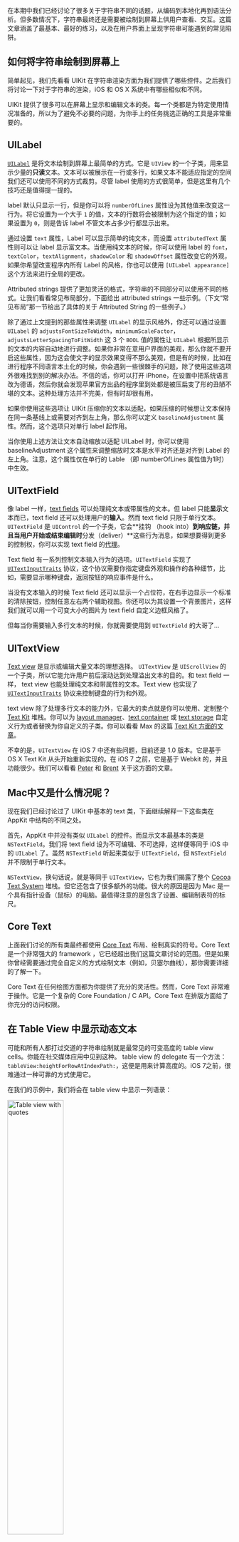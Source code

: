 在本期中我们已经讨论了很多关于字符串不同的话题，从编码到本地化再到语法分析。但多数情况下，字符串最终还是需要被绘制到屏幕上供用户查看、交互。这篇文章涵盖了最基本、最好的练习，以及在用户界面上呈现字符串可能遇到的常见陷阱。

## 如何将字符串绘制到屏幕上

简单起见，我们先看看 UIKit 在字符串渲染方面为我们提供了哪些控件。之后我们将讨论一下对于字符串的渲染，iOS 和 OS X 系统中有哪些相似和不同。

UIKit 提供了很多可以在屏幕上显示和编辑文本的类。每一个类都是为特定使用情况准备的，所以为了避免不必要的问题，为你手上的任务挑选正确的工具是非常重要的。

## UILabel

[`UILabel`](https://developer.apple.com/library/ios/documentation/userexperience/conceptual/UIKitUICatalog/UILabel.html) 是将文本绘制到屏幕上最简单的方式。它是 `UIView` 的一个子类，用来显示少量的**只读**文本。文本可以被展示在一行或多行，如果文本不能适应指定的空间我们还可以使用不同的方式裁剪。尽管 label 使用的方式很简单，但是这里有几个技巧还是值得提一提的。

label 默认只显示一行，但是你可以将 `numberOfLines` 属性设为其他值来改变这一行为。将它设置为一个大于 `1` 的值，文本的行数将会被限制为这个指定的值；如果设置为 `0`，则是告诉 label 不管文本占多少行都显示出来。

通过设置 `text` 属性，Label 可以显示简单的纯文本，而设置 `attributedText` 属性则可以让 label 显示富文本。当使用纯文本的时候，你可以使用 label 的 `font`，`textColor`，`textAlignment`，`shadowColor` 和 `shadowOffset` 属性改变它的外观，如果你希望改变程序内所有 Label 的风格，你也可以使用 `[UILabel appearance]` 这个方法来进行全局的更改。

Attributed strings 提供了更加灵活的格式，字符串的不同部分可以使用不同的格式。让我们看看常见布局部分，下面给出  attributed strings 一些示例。（下文“常见布局”那一节给出了具体的关于  Attributed String 的一些例子。）

除了通过上文提到的那些属性来调整 `UILabel` 的显示风格外，你还可以通过设置 `UILabel` 的 `adjustsFontSizeToWidth`，`minimumScaleFactor`，`adjustsLetterSpacingToFitWidth` 这 3 个 `BOOL` 值的属性让 `UILabel` 根据所显示的文本的内容自动地进行调整。如果你非常在意用户界面的美观，那么你就不要开启这些属性，因为这会使文字的显示效果变得不那么美观，但是有的时候，比如在进行程序不同语言本土化的时候，你会遇到一些很棘手的问题，除了使用这些选项外很难找到别的解决办法。不信的话，你可以打开 iPhone，在设置中把系统语言改为德语，然后你就会发现苹果官方出品的程序里到处都是被压扁变了形的丑陋不堪的文本。这种处理方法并不完美，但有时却很有用。

如果你使用这些选项让 UIKit 压缩你的文本以适配，如果压缩的时候想让文本保持在同一条基线上或需要对齐到左上角，那么你可以定义 `baselineAdjustment` 属性。然而，这个选项只对单行 label 起作用。

当你使用上述方法让文本自动缩放以适配  UILabel 时，你可以使用 baselineAdjustment 这个属性来调整缩放时文本是水平对齐还是对齐到 Label 的左上角。注意，这个属性仅在单行的  Lable （即  numberOfLines 属性值为1时）中生效。

## UITextField

像 label 一样，[text fields](https://developer.apple.com/library/ios/documentation/userexperience/conceptual/UIKitUICatalog/UITextField.html#//apple_ref/doc/uid/TP40012857-UITextField-SW1) 可以处理纯文本或带属性的文本。但 label 只能**显示**文本而已，text field 还可以处理用户的**输入**。然而 text field 只限于单行文本。`UITextField` 是 `UIControl` 的一个子类，它会**挂钩 （hook into）**到响应链，并且当用户开始或结束编辑时**分发（deliver）**这些行为消息，如果想要得到更多的控制权，你可以实现 text field 的[代理](https://developer.apple.com/library/ios/documentation/UIKit/Reference/UITextFieldDelegate_Protocol/UITextFieldDelegate/UITextFieldDelegate.html#//apple_ref/occ/intf/UITextFieldDelegate)。

Text field 有一系列控制文本输入行为的选项。`UITextField` 实现了 [`UITextInputTraits`](https://developer.apple.com/library/ios/documentation/uikit/reference/UITextInputTraits_Protocol/Reference/UITextInputTraits.html) 协议，这个协议需要你指定键盘外观和操作的各种细节，比如，需要显示哪种键盘，返回按钮的响应事件是什么。

当没有文本输入的时候 Text field 还可以显示一个占位符，在右手边显示一个标准的清除按钮，控制任意左右两个辅助视图。你还可以为其设置一个背景图片，这样我们就可以用一个可变大小的图片为  text field 自定义边框风格了。

但每当你需要输入多行文本的时候，你就需要使用到 `UITextField` 的大哥了...

## UITextView

[Text view](https://developer.apple.com/library/ios/documentation/userexperience/conceptual/UIKitUICatalog/UITextView.html) 是显示或编辑大量文本的理想选择。 `UITextView` 是 `UIScrollView` 的一个子类，所以它能允许用户前后滚动达到处理溢出文本的目的。和 text field 一样， text view 也能处理纯文本和带属性的文本。Text view 也实现了 [`UITextInputTraits`](https://developer.apple.com/library/ios/documentation/uikit/reference/UITextInputTraits_Protocol/Reference/UITextInputTraits.html) 协议来控制键盘的行为和外观。

text view 除了处理多行文本的能力外，它最大的卖点就是你可以使用、定制整个 [Text Kit](https://developer.apple.com/Library/ios/documentation/StringsTextFonts/Conceptual/TextAndWebiPhoneOS/CustomTextProcessing/CustomTextProcessing.html) 堆栈。你可以为 [layout manager](https://developer.apple.com/library/ios/documentation/uikit/reference/NSLayoutManager_Class_TextKit/Reference/Reference.html)、[text container](https://developer.apple.com/library/ios/documentation/uikit/reference/NSTextContainer_Class_TextKit/Reference/Reference.html) 或 [text storage](https://developer.apple.com/library/ios/documentation/uikit/reference/NSTextStorage_Class_TextKit/Reference/Reference.html) 自定义行为或者替换为你自定义的子类。你可以看看 Max 的这篇 [Text Kit 方面的文章](http://www.objccn.io/issue-5-1/)。

不幸的是，`UITextView` 在 iOS 7 中还有些问题，目前还是 1.0 版本。它是基于 OS X Text Kit 从头开始重新实现的。在 iOS 7 之前，它是基于 Webkit 的，并且功能很少。我们可以看看 [Peter][1] 和 [Brent][2] 关于这方面的文章。

## Mac中又是什么情况呢？
现在我们已经讨论过了 UIKit 中基本的 text 类，下面继续解释一下这些类在 AppKit 中结构的不同之处。

首先，AppKit 中并没有类似 `UILabel` 的控件。而显示文本最基本的类是 `NSTextField`。我们将 text field 设为不可编辑、不可选择，这样便等同于 iOS 中的 `UILabel` 了。虽然 `NSTextField` 听起来类似于 `UITextField`，但 `NSTextField` 并不限制于单行文本。

`NSTextView`，换句话说，就是等同于 `UITextView`，它也为我们揭露了整个 [Cocoa Text System](https://developer.apple.com/library/mac/documentation/TextFonts/Conceptual/CocoaTextArchitecture/Introduction/Introduction.html) 堆栈。但它还包含了很多额外的功能。很大的原因是因为 Mac 是一个具有指针设备（鼠标）的电脑。最值得注意的是包含了设置、编辑制表符的标尺。

## Core Text
上面我们讨论的所有类最终都使用 [Core Text](https://developer.apple.com/library/mac/documentation/StringsTextFonts/Conceptual/CoreText_Programming/Introduction/Introduction.html) 布局、绘制真实的符号。Core Text 是一个非常强大的 framework ，它已经超出我们这篇文章讨论的范围。但是如果你曾经需要通过完全自定义的方式绘制文本（例如，贝塞尔曲线），那你需要详细的了解一下。

Core Text 在任何绘图方面都为你提供了充分的灵活性。然而，Core Text 非常难于操作。它是一个复杂的 Core Foundation / C API。Core Text 在排版方面给了你充分的访问权限。

## 在 Table View 中显示动态文本

可能和所有人都打过交道的字符串绘制就是最常见的可变高度的 table view cells。你能在社交媒体应用中见到这种。 table view 的 delegate 有一个方法：`tableView:heightForRowAtIndexPath:`，这便是用来计算高度的。iOS 7之前，很难通过一种可靠的方式使用它。

在我们的示例中，我们将会在 table view 中显示一列语录：

<img alt="Table view with quotes" height="50%" src="http://img.objccn.io/issue-9/uitableview-finished.png" width="50%">

首先，为了实现完全的自定义，我们创建一个 `UITableViewCell` 的子类。在这个子类中，我们需要亲自为我们的 label 布局：

    - (void)layoutSubviews
    {
        [super layoutSubviews];
        self.textLabel.frame = CGRectInset(self.bounds, 
                                           MyTableViewCellInset,
                                           MyTableViewCellInset);
    }

`MyTableViewCellInset` 被定义为一个常量，所以我们可以将它用在 table view 的 delegate 的高度计算中。最简单、准确计算高度的方法是将字符串转换成带属性的字符串，然后计算出带属性字符串的高度。我们使用 table view 的宽度减去两倍的 `MyTableViewCellInset` 常量（前面和后面的空间）。为了计算真实的高度，我们需要使用  `boundingRectWithSize:options:context:` 这个方法。

第一个参数是限制 text 大小的。我们只需要关心宽度的限制，因此我们为高度传一个最大值常量 `CGFLOAT_MAX`。第二个参数是非常重要的：如果你传一个其他值，bounding rect 无疑会出错。如果你想要调整字体缩放或进行追踪，你可以使用第三个参数。最终，一旦我们得到 `boundingRect`，我们需要再次加上 inset：

    - (CGFloat)tableView:(UITableView *)tableView heightForRowAtIndexPath:(NSIndexPath *)indexPath
    {
        CGFloat labelWidth = self.tableView.bounds.size.width - MyTableViewCellInset*2;
        NSAttributedString *text = [self attributedBodyTextAtIndexPath:indexPath];
        NSStringDrawingOptions options = NSStringDrawingUsesLineFragmentOrigin |
                                         NSStringDrawingUsesFontLeading;
        CGRect boundingRect = [text boundingRectWithSize:CGSizeMake(labelWidth, CGFLOAT_MAX)
                                                 options:options
                                                 context:nil];
    
        return (CGFloat) (ceil(boundingRect.size.height) + MyTableViewCellInset*2);    
    }

对于 bounding rect 的结果还有两件敏感的事情，除非你读了文档，不然这两件事你不一定会知道：返回值 size 是小数，文档中让我们使用 ceil 将结果四舍五入。最终的结果可能是会比实际的大一点。

请注意，因为我们的 text 是纯文本，我们创建的 `attributedBodyTextAtIndexPath:` 方法也会在 `tableView:cellForRowAtIndexPath:` 中用到。这样，我们需要确保他们保持同步。

还有，通过阅读文档（如下截图），我们发现 iOS 7 发布后，很多方法都被弃用了。如果你通过查找网页或 StackOverflow，你会发现很多测量字符高度的变通方法。因为苹果对文本框架进行了重大检修（在内部实现中，所有的东西都使用 TextKit 进行绘制了，而不是 WebKit），所以请使用新方法。

![Deprecated string measuring methods](http://img.objccn.io/issue-9/deprecated-methods.png)

另一个动态调整 table view cell 大小的选择就是使用 Auto Layout，你可以在[这篇博文](http://blog.amyworrall.com/post/66085151655/using-auto-layout-to-calculate-table-cell-height)中找到更详细的说明。然后你可以利用 contained lables 的 `intrinsicContentSize`。然而，现在自动布局比手动计算要慢很多。可是对于原型开发，这很完美：它允许你快速调整 constraints 并且移动事物（特别当你 cell 中不止一个控件时这显得特别重要）。一旦你完成产品的设计迭代，然后你就可以用手动布局的方式重新编写代码。


## 使用 Text Kit 和 NSAttributedString 进行布局

使用 Text Kit，你将会拥有令人惊讶的灵活性来创建专业级别的文本布局。随着这些灵活性带来的是如何组合为数众多的选项来完成复杂的布局。

我们准备给出几个示例并强调一些常见的布局问题，同时给出解决方案。

## 经典的文本
首先，让我们看一些经典的文本。我们将会使用 Jacomy-Régnier 的 [Histoire des nombres et de la numération mécanique](http://www.gutenberg.org/ebooks/27936)，并设为 [Bodoni](http://www.myfonts.com/fonts/itc/bodoni-seventy-two/) 字体。最终截屏效果如下所示:

<img alt="Layout-Example-1" height="50%" src="http://img.objccn.io/issue-9/Layout-Example-1.png" width="50%">

这些都是由 Text Kit 完成的。两段文字之间的装饰也是文本，使用的是 [Bodoni Ornaments](http://www.myfonts.com/fonts/itc/bodoni-ornaments/) 字体。

我们为文体风格使用调整好的 text。第一段从最左边开始，接下来的段落都会插入[空格](https://en.wikipedia.org/wiki/Em_space).

这有三种不同的风格：**文体**风格，首行缩进的变化文体风格，装饰物风格。

让我们先设置 `body1stAttributes`：

    CGFloat const fontSize = 15;
    
    NSMutableDictionary *body1stAttributes = [NSMutableDictionary dictionary];
    body1stAttributes[NSFontAttributeName] = [UIFont fontWithName:@"BodoniSvtyTwoITCTT-Book" 
                                                             size:fontSize];
    NSMutableParagraphStyle *body1stParagraph = [[NSParagraphStyle defaultParagraphStyle] mutableCopy];
    body1stParagraph.alignment = NSTextAlignmentJustified;
    body1stParagraph.minimumLineHeight = fontSize + 3;
    body1stParagraph.maximumLineHeight = body1stParagraph.minimumLineHeight;
    body1stParagraph.hyphenationFactor = 0.97;
    body1stAttributes[NSParagraphStyleAttributeName] = body1stParag
    raph;

将字体设置为 `BodoniSvtyTwoITCTT`。这是字体的 PostScript 名。如果想寻找字体名，我们可以使用 `+[UIFont familyNames]` 首先得到可用的字体系列集合。一个字体系列就是我们所熟知的字型。每个字型或字体系列有一个或多个字体。为了得到这些字体的名字，我们可以使用 `+[UIFont fontNamesForFamilyName:]`。注意一下，当你处理多样字体时，`UIFontDescriptor` 类非常有用，比如，当你想要知道一个给定的字体是什么版本的斜体。

许多设置位于 `NSParagraphStyle`。我们创建一个默认风格的可变拷贝并做些调整。在我们的例子中，我们将会为字体大小加上 3 [pt](https://en.wikipedia.org/wiki/Point_%28typography%29)。

接着，我们会为这些段落的属性创建一个拷贝并修改他们来创建 `boddyAttributes`，（注意，这是我们段落的属性，跟上文的 `body1stParagraph` 已经不是同一个了）：

    NSMutableDictionary *bodyAttributes = [body1stAttributes mutableCopy];
    NSMutableParagraphStyle *bodyParagraph = 
      [bodyAttributes[NSParagraphStyleAttributeName] mutableCopy];
    bodyParagraph.firstLineHeadIndent = fontSize;
    bodyAttributes[NSParagraphStyleAttributeName] = bodyParagraph;

我们简单的创建了一个属性字典的可变拷贝，同时为了改变段落风格我们也需要创建一个可变拷贝。将  `firstLineHeadIndent` 设为和字体大小一样，我们便会得到想要的[空格缩进](https://en.wikipedia.org/wiki/Em_space)。

接着，装饰段落风格：

    NSMutableDictionary *ornamentAttributes = [NSMutableDictionary dictionary];
    ornamentAttributes[NSFontAttributeName] = [UIFont fontWithName:@"BodoniOrnamentsITCTT"
                                                              size:36];
    NSMutableParagraphStyle *ornamentParagraph = [[NSParagraphStyle defaultParagraphStyle] mutableCopy];
    ornamentParagraph.alignment = NSTextAlignmentCenter;
    ornamentParagraph.paragraphSpacingBefore = fontSize;
    ornamentParagraph.paragraphSpacing = fontSize;
    ornamentAttributes[NSParagraphStyleAttributeName] = ornamentParagraph;

这个很容易理解。我们使用装饰字体并将文本居中对齐。此外，在装饰字符的前后我们都要加空白段落。

## 数据表格

接下来是显示数字的 table。我们想要将分数的小数点对齐显示，即英语中的 “.”：

<img alt="Layout-Example-2" height="50%" src="http://img.objccn.io/issue-9/Layout-Example-2.png" width="50%">

为了达到这个目的，我们需要指定  table 将中心停在分隔符上。

对于上面这个示例，我们简单的做一下：

    NSCharacterSet *decimalTerminator = [NSCharacterSet 
      characterSetWithCharactersInString:decimalFormatter.decimalSeparator];
    NSTextTab *decimalTab = [[NSTextTab alloc] 
       initWithTextAlignment:NSTextAlignmentCenter
                    location:100
                     options:@{NSTabColumnTerminatorsAttributeName:decimalTerminator}];
    NSTextTab *percentTab = [[NSTextTab alloc] initWithTextAlignment:NSTextAlignmentRight
                                                            location:200
                                                             options:nil];
    NSMutableParagraphStyle *tableParagraphStyle = 
      [[NSParagraphStyle defaultParagraphStyle] mutableCopy];
    tableParagraphStyle.tabStops = @[decimalTab, percentTab];

## 列表

另一个常见的使用情况就像 list 这样：

<img alt="Layout-Example-3" height="50%" src="http://img.objccn.io/issue-9/Layout-Example-3.png" width="50%">

（图片来自 [Robert's Rules of Order](http://www.gutenberg.org/ebooks/9097)，作者为 Henry M. Robert）

缩进相对容易设置。我们需要确保序列号 “(1)” 和 text 或者着重号和 text 之间有一个制表符。然后我们像这样调整段落的风格：

    NSMutableDictionary *listAttributes = [bodyAttributes mutableCopy];
    NSMutableParagraphStyle *listParagraph = 
      [listAttributes[NSParagraphStyleAttributeName] mutableCopy];
    listParagraph.headIndent = fontSize * 3;
    listParagraph.firstLineHeadIndent = fontSize;
    NSTextTab *listTab = [[NSTextTab alloc] initWithTextAlignment:NSTextAlignmentNatural
                                                         location:fontSize * 3 
                                                          options:nil];
    listParagraph.tabStops = @[listTab];
    listAttributes[NSParagraphStyleAttributeName] = listParagraph;

我们将 `headIndent` 设置为真实文本的缩进，将 `firstLineHeadIndent` 设置为我们希望着重号具有的缩进。最终，和 `headIndent` 一样，我们需要在相同的位置增加一个制表符。着重号后的制表符会确保这行文本从正确的位置开始绘制。

---

 
 
原文 [String Rendering](http://www.objc.io/issue-9/string-rendering.html)

译文 [字符串渲染 - answer_huang](http://answerhuang.duapp.com/index.php/2014/03/07/string-rendering/)

[1]: http://petersteinberger.com/blog/2014/fixing-uitextview-on-ios-7/
[2]: http://inessential.com/2014/01/07/uitextview_the_solution
